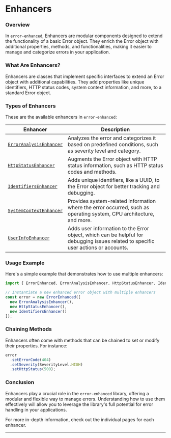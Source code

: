 # Enhancers

### Overview

In `error-enhanced`, Enhancers are modular components designed to extend the functionality of a basic Error object. They enrich the Error object with additional properties, methods, and functionalities, making it easier to manage and categorize errors in your application.

### What Are Enhancers?

Enhancers are classes that implement specific interfaces to extend an Error object with additional capabilities. They add properties like unique identifiers, HTTP status codes, system context information, and more, to a standard Error object.

### Types of Enhancers

These are the available enhancers in `error-enhanced`:

| Enhancer                                                                                                   | Description                                                                                                                        |
| ---------------------------------------------------------------------------------------------------------- | ---------------------------------------------------------------------------------------------------------------------------------- |
| [`ErrorAnalysisEnhancer`](https://github.com/labrynx/error-enhanced/wiki/Enhancers:-ErrorAnalysisEnhancer) | Analyzes the error and categorizes it based on predefined conditions, such as severity level and category.                         |
| [`HttpStatusEnhancer`](https://github.com/labrynx/error-enhanced/wiki/Enhancers:-HttpStatusEnhancer)       | Augments the Error object with HTTP status information, such as HTTP status codes and methods.                                     |
| [`IdentifiersEnhancer`](https://github.com/labrynx/error-enhanced/wiki/Enhancers:-IdentifiersEnhancer)     | Adds unique identifiers, like a UUID, to the Error object for better tracking and debugging.                                       |
| [`SystemContextEnhancer`](https://github.com/labrynx/error-enhanced/wiki/Enhancers:-SystemContextEnhancer) | Provides system-related information where the error occurred, such as operating system, CPU architecture, and more.                |
| [`UserInfoEnhancer`](https://github.com/labrynx/error-enhanced/wiki/Enhancers:-UserInfoEnhancer)           | Adds user information to the Error object, which can be helpful for debugging issues related to specific user actions or accounts. |

### Usage Example

Here's a simple example that demonstrates how to use multiple enhancers:

```typescript
import { ErrorEnhanced, ErrorAnalysisEnhancer, HttpStatusEnhancer, IdentifiersEnhancer } from 'error-enhanced';

// Instantiate a new enhanced error object with multiple enhancers
const error = new ErrorEnhanced([
  new ErrorAnalysisEnhancer(),
  new HttpStatusEnhancer(),
  new IdentifiersEnhancer()
]);
```

### Chaining Methods

Enhancers often come with methods that can be chained to set or modify their properties. For instance:

```typescript
error
  .setErrorCode(404)
  .setSeverity(SeverityLevel.HIGH)
  .setHttpStatus(500);
```

### Conclusion

Enhancers play a crucial role in the `error-enhanced` library, offering a modular and flexible way to manage errors. Understanding how to use them effectively will allow you to leverage the library's full potential for error handling in your applications.

For more in-depth information, check out the individual pages for each enhancer.

***
